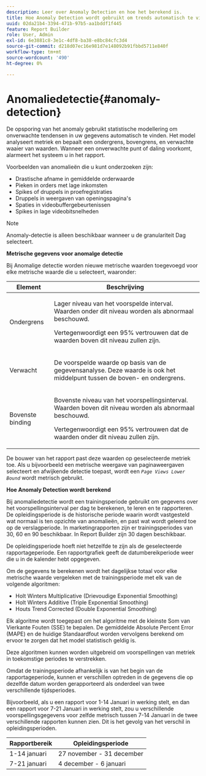 ```yaml
---
description: Leer over Anomaly Detection en hoe het berekend is.
title: Hoe Anomaly Detection wordt gebruikt om trends automatisch te vinden
uuid: 02da21b4-3394-471b-97b5-aa1bddf1f445
feature: Report Builder
role: User, Admin
exl-id: 6e3881c8-3e1c-4df8-ba38-e8bc84cfc3d4
source-git-commit: d218d07ec16e981d7e148092b91fbbd5711e840f
workflow-type: tm+mt
source-wordcount: '490'
ht-degree: 0%

---
```


# Anomaliedetectie{#anomaly-detection}

De opsporing van het anomaly gebruikt statistische modellering om onverwachte tendensen in uw gegevens automatisch te vinden. Het model analyseert metriek en bepaalt een ondergrens, bovengrens, en verwachte waaier van waarden. Wanneer een onverwachte punt of daling voorkomt, alarmeert het systeem u in het rapport.

Voorbeelden van anomalieën die u kunt onderzoeken zijn:

* Drastische afname in gemiddelde orderwaarde
* Pieken in orders met lage inkomsten
* Spikes of druppels in proefregistraties
* Druppels in weergaven van openingspagina&#39;s
* Spaties in videobuffergebeurtenissen
* Spikes in lage videobitsnelheden

>[!NOTE]
>
>Anomaly-detectie is alleen beschikbaar wanneer u de granulariteit Dag selecteert.

<p class="head"> <b>Metrische gegevens voor anomalge detectie</b> </p>

Bij Anomalige detectie worden nieuwe metrische waarden toegevoegd voor elke metrische waarde die u selecteert, waaronder:

<table id="table_BF75FC874634498DB6632C12CBD8D533"> 
 <thead> 
  <tr> 
   <th colname="col1" class="entry"> Element </th> 
   <th colname="col2" class="entry"> Beschrijving </th> 
  </tr> 
 </thead>
 <tbody> 
  <tr> 
   <td colname="col1"> Ondergrens </td> 
   <td colname="col2"> <p>Lager niveau van het voorspelde interval. Waarden onder dit niveau worden als abnormaal beschouwd. </p> <p>Vertegenwoordigt een 95% vertrouwen dat de waarden boven dit niveau zullen zijn. </p> </td> 
  </tr> 
  <tr> 
   <td colname="col1"> Verwacht </td> 
   <td colname="col2"> <p>De voorspelde waarde op basis van de gegevensanalyse. Deze waarde is ook het middelpunt tussen de boven- en ondergrens. </p> </td> 
  </tr> 
  <tr> 
   <td colname="col1"> Bovenste binding </td> 
   <td colname="col2"> <p>Bovenste niveau van het voorspellingsinterval. Waarden boven dit niveau worden als abnormaal beschouwd. </p> <p>Vertegenwoordigt een 95% vertrouwen dat de waarden onder dit niveau zullen zijn. </p> </td> 
  </tr> 
 </tbody> 
</table>

De bouwer van het rapport past deze waarden op geselecteerde metriek toe. Als u bijvoorbeeld een metrische weergave van paginaweergaven selecteert en afwijkende detectie toepast, wordt een *`Page Views Lower Bound`* wordt metrisch gebruikt.

**Hoe Anomaly Detection wordt berekend**

Bij anomaliedetectie wordt een trainingsperiode gebruikt om gegevens over het voorspellingsinterval per dag te berekenen, te leren en te rapporteren. De opleidingsperiode is de historische periode waarin wordt vastgesteld wat normaal is ten opzichte van anomalieën, en past wat wordt geleerd toe op de verslagperiode. In marketingrapporten zijn er trainingsperiodes van 30, 60 en 90 beschikbaar. In Report Builder zijn 30 dagen beschikbaar.

De opleidingsperiode hoeft niet hetzelfde te zijn als de geselecteerde rapportageperiode. Een rapportgrafiek geeft de datumbereikperiode weer die u in de kalender hebt opgegeven.

Om de gegevens te berekenen wordt het dagelijkse totaal voor elke metrische waarde vergeleken met de trainingsperiode met elk van de volgende algoritmen:

* Holt Winters Multiplicative (Drievoudige Exponential Smoothing)
* Holt Winters Additive (Triple Exponential Smoothing)
* Houts Trend Corrected (Double Exponential Smoothing)

Elk algoritme wordt toegepast om het algoritme met de kleinste Som van Vierkante Fouten (SSE) te bepalen. De gemiddelde Absolute Percent Error (MAPE) en de huidige Standaardfout worden vervolgens berekend om ervoor te zorgen dat het model statistisch geldig is.

Deze algoritmen kunnen worden uitgebreid om voorspellingen van metriek in toekomstige periodes te verstrekken.

Omdat de trainingsperiode afhankelijk is van het begin van de rapportageperiode, kunnen er verschillen optreden in de gegevens die op dezelfde datum worden gerapporteerd als onderdeel van twee verschillende tijdsperiodes.

Bijvoorbeeld, als u een rapport voor 1-14 Januari in werking stelt, en dan een rapport voor 7-21 Januari in werking stelt, zou u verschillende voorspellingsgegevens voor zelfde metrisch tussen 7-14 Januari in de twee verschillende rapporten kunnen zien. Dit is het gevolg van het verschil in opleidingsperioden.

| Rapportbereik | Opleidingsperiode |
|--- |--- |
| 1-14 januari | 27 november - 31 december |
| 7-21 januari | 4 december - 6 januari |
